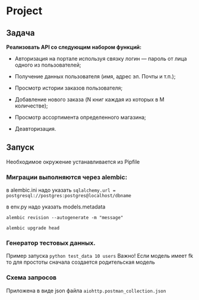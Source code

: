 # Project

## Задача 

**Реализовать API со следующим набором функций:**

* Авторизация на портале используя связку логин — пароль от лица 		                  одного из пользователей;

* Получение данных пользователя (имя, адрес эл. Почты и т.п.);

* Просмотр истории заказов пользователя;

* Добавление нового заказа (N книг каждая из которых в M количестве);

* Просмотр ассортимента определенного магазина;

* Деавторизация.


## Запуск

Необходимое окружение устанавливается из Pipfile

### Миграции выполняются через alembic:

в alembic.ini надо указать `sqlalchemy.url = postgresql://postgres:postgres@localhost/dbname`

в env.py надо указать models.metadata

`alembic revision --autogenerate -m "message"` 
 
 `alembic upgrade head`


### Генератор тестовых данных.
Пример запуска `python test_data 10 users`
Важно! Если модель имеет fk то для простоты сначала создается родительская модель
 
### Схема запросов

Приложена в виде json файла `aiohttp.postman_collection.json`